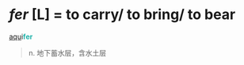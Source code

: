 # _fer_ [L] = to carry/ to bring/ to bear

[aqu](_aqu_.md)i<b style="color: #20B2AA;">fer</b>
> n. 地下蓄水层，含水土层